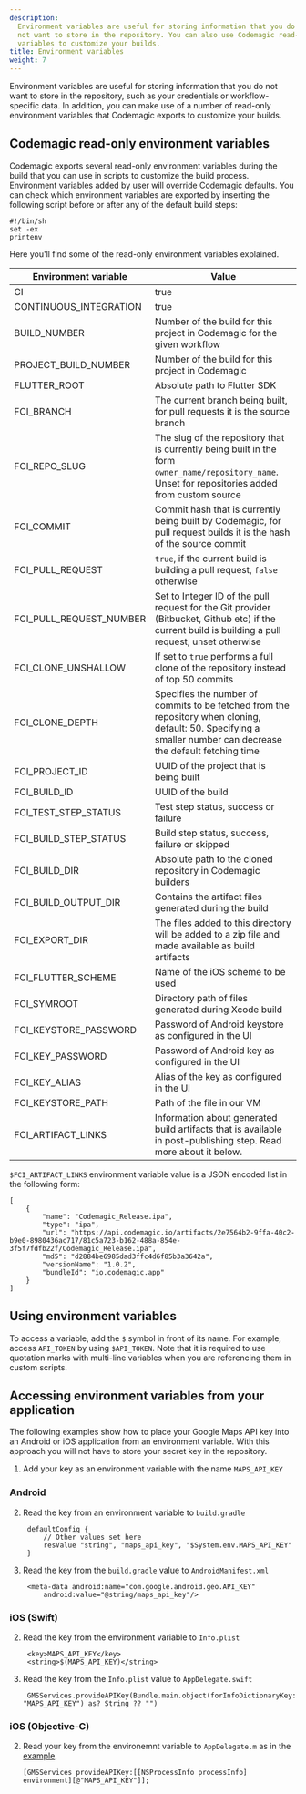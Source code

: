 ```yaml
---
description:
  Environment variables are useful for storing information that you do
  not want to store in the repository. You can also use Codemagic read-only environment
  variables to customize your builds.
title: Environment variables
weight: 7
---
```


Environment variables are useful for storing information that you do not want to store in the repository, such as your credentials or workflow-specific data. In addition, you can make use of a number of read-only environment variables that Codemagic exports to customize your builds.

## Codemagic read-only environment variables

Codemagic exports several read-only environment variables during the build that you can use in scripts to customize the build process. Environment variables added by user will override Codemagic defaults. You can check which environment variables are exported by inserting the following script before or after any of the default build steps:

    #!/bin/sh
    set -ex
    printenv

Here you'll find some of the read-only environment variables explained.

| **Environment variable** | **Value**                                                                                                       |
|--------------------------|-----------------------------------------------------------------------------------------------------------------|
| CI                       | true                                                                                                            |
| CONTINUOUS_INTEGRATION   | true                                                                                                            |
| BUILD_NUMBER             | Number of the build for this project in Codemagic for the given workflow                                        |
| PROJECT_BUILD_NUMBER     | Number of the build for this project in Codemagic                                                               |
| FLUTTER_ROOT             | Absolute path to Flutter SDK                                                                                    |
| FCI_BRANCH               | The current branch being built, for pull requests it is the source branch                                       |
| FCI_REPO_SLUG            | The slug of the repository that is currently being built in the form `owner_name/repository_name`. Unset for repositories added from custom source|
| FCI_COMMIT               | Commit hash that is currently being built by Codemagic, for pull request builds it is the hash of the source commit |
| FCI_PULL_REQUEST         | `true`, if the current build is building a pull request, `false` otherwise                                      |
| FCI_PULL_REQUEST_NUMBER  | Set to Integer ID of the pull request for the Git provider (Bitbucket, Github etc) if the current build is building a pull request, unset otherwise|
| FCI_CLONE_UNSHALLOW      | If set to `true` performs a full clone of the repository instead of top 50 commits                             |
| FCI_CLONE_DEPTH          | Specifies the number of commits to be fetched from the repository when cloning, default: 50. Specifying a smaller number can decrease the default fetching time|
| FCI_PROJECT_ID           | UUID of the project that is being built                                                                         |
| FCI_BUILD_ID             | UUID of the build                                                                                               |
| FCI_TEST_STEP_STATUS     | Test step status, success or failure                                                                            |
| FCI_BUILD_STEP_STATUS    | Build step status, success, failure or skipped                                                                  |
| FCI_BUILD_DIR            | Absolute path to the cloned repository in Codemagic builders                                                    |
| FCI_BUILD_OUTPUT_DIR     | Contains the artifact files generated during the build                                                          |
| FCI_EXPORT_DIR           | The files added to this directory will be added to a zip file and made available as build artifacts             |
| FCI_FLUTTER_SCHEME       | Name of the iOS scheme to be used                                                                               |
| FCI_SYMROOT              | Directory path of files generated during Xcode build                                                            |
| FCI_KEYSTORE_PASSWORD    | Password of Android keystore as configured in the UI                                                            |
| FCI_KEY_PASSWORD         | Password of Android key as configured in the UI                                                                 |
| FCI_KEY_ALIAS            | Alias of the key as configured in the UI                                                                        |
| FCI_KEYSTORE_PATH        | Path of the file in our VM                                                                                      |
| FCI_ARTIFACT_LINKS       | Information about generated build artifacts that is available in post-publishing step. Read more about it below. |

`$FCI_ARTIFACT_LINKS` environment variable value is a JSON encoded list in the following form: 

    [
        {
            "name": "Codemagic_Release.ipa",
            "type": "ipa",
            "url": "https://api.codemagic.io/artifacts/2e7564b2-9ffa-40c2-b9e0-8980436ac717/81c5a723-b162-488a-854e-3f5f7fdfb22f/Codemagic_Release.ipa",
            "md5": "d2884be6985dad3ffc4d6f85b3a3642a",
            "versionName": "1.0.2",
            "bundleId": "io.codemagic.app"
        }
    ]                                                                                   

## Using environment variables

To access a variable, add the `$` symbol in front of its name. For example, access `API_TOKEN` by using `$API_TOKEN`. Note that it is required to use quotation marks with multi-line variables when you are referencing them in custom scripts.

## Accessing environment variables from your application

The following examples show how to place your Google Maps API key into an Android or iOS application from an environment variable. With this approach you will not have to store your secret key in the repository.

1. Add your key as an environment variable with the name `MAPS_API_KEY`

### Android

2. Read the key from an environment variable to `build.gradle`

        defaultConfig {
            // Other values set here
            resValue "string", "maps_api_key", "$System.env.MAPS_API_KEY"
        }

3. Read the key from the `build.gradle` value to `AndroidManifest.xml`

        <meta-data android:name="com.google.android.geo.API_KEY"
            android:value="@string/maps_api_key"/>

### iOS (Swift)

2. Read the key from the environment variable to `Info.plist`

        <key>MAPS_API_KEY</key>
        <string>$(MAPS_API_KEY)</string>

3. Read the key from the `Info.plist` value to `AppDelegate.swift`

        GMSServices.provideAPIKey(Bundle.main.object(forInfoDictionaryKey: "MAPS_API_KEY") as? String ?? "")

### iOS (Objective-C)

2.  Read your key from the environemnt variable to `AppDelegate.m` as in the [example](https://github.com/flutter/plugins/blob/master/packages/google_maps_flutter/google_maps_flutter/example/ios/Runner/AppDelegate.m).

        [GMSServices provideAPIKey:[[NSProcessInfo processInfo] environment][@"MAPS_API_KEY"]];
